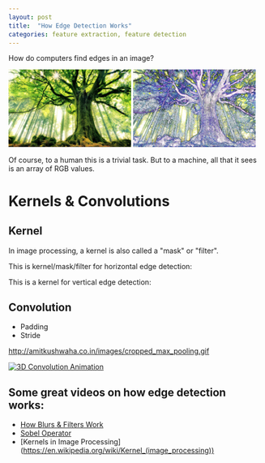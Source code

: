 ```yaml
---
layout: post
title:  "How Edge Detection Works"
categories: feature extraction, feature detection
---
```


How do computers find edges in an image?

<img src="/images/posts/edge-detection.png" height="auto" width="48%">
<img src="/images/post-covers/how-edge-detection-works.png" height="auto" width="48%">

Of course, to a human this is a trivial task. But to a machine, all that it sees is an array of RGB values.

# Kernels & Convolutions

## Kernel
In image processing, a kernel is also called a "mask" or "filter".

This is kernel/mask/filter for horizontal edge detection:

This is a kernel for vertical edge detection:

## Convolution

+ Padding
+ Stride

http://amitkushwaha.co.in/images/cropped_max_pooling.gif

<a title="By Michael Plotke (Own work) [CC BY-SA 3.0 (https://creativecommons.org/licenses/by-sa/3.0)], via Wikimedia Commons" href="https://commons.wikimedia.org/wiki/File%3A3D_Convolution_Animation.gif"><img width="256" alt="3D Convolution Animation" src="https://upload.wikimedia.org/wikipedia/commons/4/4f/3D_Convolution_Animation.gif"/></a>

## Some great videos on how edge detection works:

+ [How Blurs & Filters Work](https://www.youtube.com/watch?v=C_zFhWdM4ic)    
+ [Sobel Operator](https://www.youtube.com/watch?v=uihBwtPIBxM&t=31s)
+ [Kernels in Image Processing] (https://en.wikipedia.org/wiki/Kernel_(image_processing))
